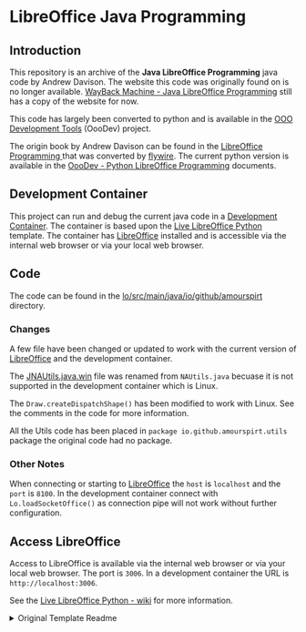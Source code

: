 # LibreOffice Java Programming

## Introduction

This repository is an archive of the **Java LibreOffice Programming** java code by Andrew Davison. The website this code was originally found on is no longer available. [WayBack Machine - Java LibreOffice Programming](https://web.archive.org/web/20221221230318/https://fivedots.coe.psu.ac.th/~ad/jlop/) still has a copy of the website for now.

This code has largely been converted to python and is available in the [OOO Development Tools](https://python-ooo-dev-tools.readthedocs.io/en/latest/index.html) (OooDev) project.

The origin book by Andrew Davison can be found in the [
LibreOffice Programming ](https://flywire.github.io/lo-p/) that was converted by [flywire](https://github.com/flywire). The current python version is available in the [OooDev - Python LibreOffice Programming](hhttps://python-ooo-dev-tools.readthedocs.io/en/latest/odev/index.html) documents.

## Development Container

This project can run and debug the current java code in a [Development Container](https://code.visualstudio.com/remote/advancedcontainers/overview). The container is based upon the [Live LibreOffice Python](https://github.com/Amourspirit/live-libreoffice-python) template. The container has [LibreOffice](https://www.libreoffice.org/) installed and is accessible via the internal web browser or via your local web browser.

## Code

The code can be found in the [lo/src/main/java/io/github/amourspirt](./lo/src/main/java/io/github/amourspirt) directory.

### Changes

A few file have been changed or updated to work with the current version of [LibreOffice](https://www.libreoffice.org/) and the development container.

The [JNAUtils.java.win](lo/src/main/java/io/github/amourspirt/utils/JNAUtils.java.win) file was renamed from `NAUtils.java` becuase it is not supported in the development container which is Linux.

The `Draw.createDispatchShape()` has been modified to work with Linux. See the comments in the code for more information.

All the Utils code has been placed in `package io.github.amourspirt.utils` package the original code had no package.

### Other Notes

When connecting or starting to [LibreOffice](https://www.libreoffice.org/) the `host` is `localhost` and the `port` is `8100`. In the development container connect with `Lo.loadSocketOffice()` as connection pipe will not work without further configuration.

## Access LibreOffice

Access to LibreOffice is available via the internal web browser or via your local web browser. The port is `3006`. In a development container the URL is `http://localhost:3006`.

See the [Live LibreOffice Python - wiki](https://github.com/Amourspirit/live-libreoffice-python/wiki) for more information.

<details>
<summary>Original Template Readme</summary>

# Live LibreOffice Python

Live LibreOffice Python is a complete development environment for creating, debugging and testing python scripts. It leverages the power of [VS Code] and has [LibreOffice] baked in that can be access via the internal web browser or via your local web browser which allows for a much more pleasant and consistent debugging experience.

With the power of [GitHub Codespaces](https://docs.github.com/en/codespaces/overview) it is possible to have [VS Code] and [LibreOffice] running together. One big benefit is a isolated and [VS Code]/[LibreOffice] environment.

Locally a project based upon this template can also be run in a [Development Container](https://code.visualstudio.com/remote/advancedcontainers/overview).

It is also possible to use [GitHub CLI/CD] to create a workflow that test your project with the presents of LibreOffice. This template has a working example of testing using [GitHub CLI/CD].

There are Built in [Tools](https://github.com/Amourspirit/live-libreoffice-python/wiki/Tools) such as [gitget](https://github.com/Amourspirit/live-libreoffice-python/wiki/Tools#gitget) that allow you to quickly add examples to your project from sources such as [LibreOffice Python UNO Examples]. Also there is a built in [console](https://github.com/Amourspirit/live-libreoffice-python/wiki/Console) to help debug the [API](https://api.libreoffice.org/).

This templated can also be leveraged to demonstrate working examples of code.

[![image](https://github.com/Amourspirit/live-libreoffice-python/assets/4193389/35758c26-63b7-48f9-99c0-84dd19b26a8f)](https://github.com/Amourspirit/live-libreoffice-python/assets/4193389/35758c26-63b7-48f9-99c0-84dd19b26a8f)

## Getting Started

See the [Getting Started](https://github.com/Amourspirit/live-libreoffice-python/wiki/Getting-Started) in the [Wiki](https://github.com/Amourspirit/live-libreoffice-python/wiki).

</details>

[VS Code]:https://code.visualstudio.com/

[LibreOffice]:https://www.libreoffice.org/
[GitHub CLI/CD]:https://resources.github.com/ci-cd/
[LibreOffice Python UNO Examples]:https://github.com/Amourspirit/python-ooouno-ex